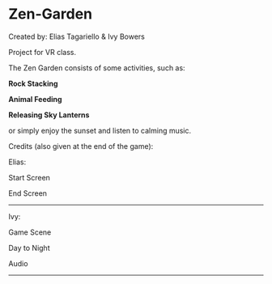 # Zen-Garden

Created by: Elias Tagariello & Ivy Bowers

Project for VR class.

The Zen Garden consists of some activities, such as:

**Rock Stacking**

**Animal Feeding**

**Releasing Sky Lanterns**


or simply enjoy the sunset and listen to calming music.

Credits (also given at the end of the game):

Elias:

Start Screen

End Screen

_________

Ivy:

Game Scene

Day to Night

Audio

__________
